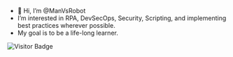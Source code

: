 - 👋 Hi, I’m @ManVsRobot
- I’m interested in RPA, DevSecOps, Security, Scripting, and implementing best practices wherever possible. 
- My goal is to be a life-long learner.

![Visitor Badge](https://visitor-badge.laobi.icu/badge?page_id=ManVsRobot.ManVsRobot)
